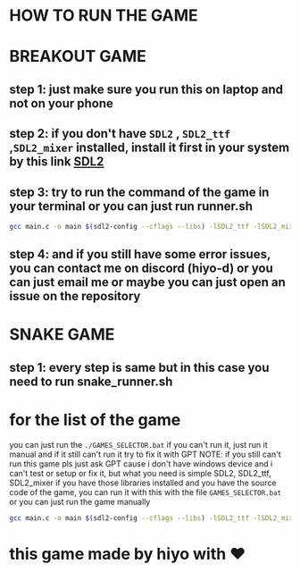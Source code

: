 # HOW TO RUN THE GAME

# BREAKOUT GAME

## step 1: just make sure you run this on laptop and not on your phone

## step 2: if you don't have `SDL2` , `SDL2_ttf` ,`SDL2_mixer` installed, install it first in your system by this link [SDL2](https://www.libsdl.org/download-2.0.php)

## step 3: try to run the command of the game in your terminal or you can just run runner.sh

```bash
gcc main.c -o main $(sdl2-config --cflags --libs) -lSDL2_ttf -lSDL2_mixer && ./main
```

## step 4: and if you still have some error issues, you can contact me on discord (hiyo-d) or you can just email me or maybe you can just open an issue on the repository

# SNAKE GAME

## step 1: every step is same but in this case you need to run snake_runner.sh

# for the list of the game

you can just run the `./GAMES_SELECTOR.bat` if you can't run it, just run it manual and if it still can't run it try to fix it with GPT
NOTE: if you still can't run this game pls just ask GPT cause i don't have windows device and i can't test or setup or fix it, but what you need is simple
SDL2, SDL2_ttf, SDL2_mixer if you have those libraries installed and you have the source code of the game, you can run it with this with the file `GAMES_SELECTOR.bat` or you can just run the game manually

```bash
gcc main.c -o main $(sdl2-config --cflags --libs) -lSDL2_ttf -lSDL2_mixer && ./main
```

# this game made by hiyo with ♥️
